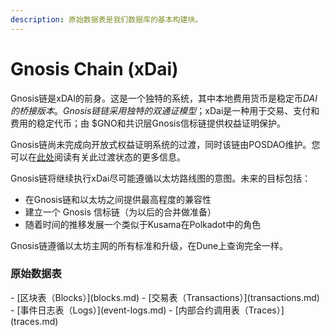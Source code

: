 ```yaml
---
description: 原始数据表是我们数据库的基本构建块。
---
```


# Gnosis Chain (xDai)

Gnosis链是xDAI的前身。这是一个独特的系统，其中本地费用货币是稳定币$DAI的桥接版本。Gnosis链链采用独特的双通证模型；$xDai是一种用于交易、支付和费用的稳定代币；由 $GNO和共识层Gnosis信标链提供权益证明保护。

Gnosis链尚未完成向开放式权益证明系统的过渡，同时该链由POSDAO维护。您可以在[此处](https://developers.gnosischain.com/for-validators/consensus)阅读有关此过渡状态的更多信息。

Gnosis链将继续执行xDai尽可能遵循以太坊路线图的意图。未来的目标包括：

* 在Gnosis链和以太坊之间提供最高程度的兼容性
* 建立一个 Gnosis 信标链（为以后的合并做准备）
* 随着时间的推移发展一个类似于Kusama在Polkadot中的角色

Gnosis链遵循以太坊主网的所有标准和升级，在Dune上查询完全一样。

### 原始数据表

<div class="cards grid" markdown>
- [区块表（Blocks）](blocks.md)
- [交易表（Transactions）](transactions.md)
- [事件日志表（Logs）](event-logs.md)
- [内部合约调用表（Traces）](traces.md)
</div>
